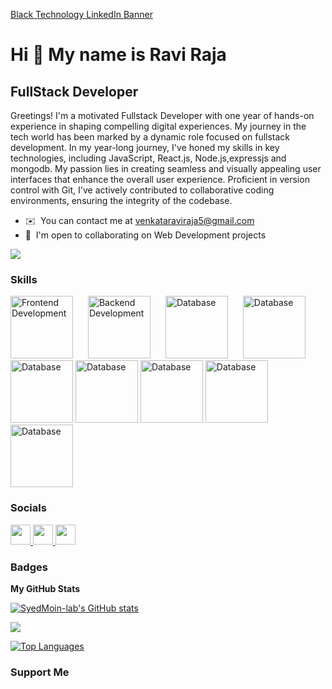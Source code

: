 [Black Technology LinkedIn Banner](https://github.com/SyedMoin-lab/SyedMoin-Lab/assets/63508680/5a16791e-bd3c-4be7-8644-0a974fe101bf)


Hi 👋 My name is Ravi Raja
===================================

 FullStack Developer
-------------------------------------------

Greetings! I'm a motivated Fullstack Developer with one year of hands-on experience in shaping compelling digital experiences. My journey in the tech world has been marked by a dynamic role focused on fullstack development. In my year-long journey, I've honed my skills in key technologies, including JavaScript, React.js, Node.js,expressjs and mongodb. My passion lies in creating seamless and visually appealing user interfaces that enhance the overall user experience. Proficient in version control with Git, I've actively contributed to collaborative coding environments, ensuring the integrity of the codebase.


* ✉️  You can contact me at [venkataraviraja5@gmail.com](mailto:venkataraviraja5@gmail.com)
* 🤝  I'm open to collaborating on  Web Development projects

<a href="https://www.github.com/SyedMoin-lab" target="_blank" rel="noreferrer"><img
src="https://img.shields.io/github/followers/SyedMoin-lab?logo=github&style=for-the-badge&color=000000&labelColor=312e81" /></a>

### Skills

<div style="display: inline-block;">
    <img src="https://encrypted-tbn0.gstatic.com/images?q=tbn:ANd9GcSFGvfXnNyB1HacT6EgBLYkRwBXnPa9GSYd_zjyWtDbzw&s" alt="Frontend Development" width="100" style="margin-right: 20px;">
    <img src="https://1000logos.net/wp-content/uploads/2020/09/CSS-Logo.jpg" alt="Backend Development" width="100" style="margin-right: 20px;">
    <img src="https://encrypted-tbn0.gstatic.com/images?q=tbn:ANd9GcSghzj90CpG9v_fiA9sV7nHFZSthRYsPzwhVBwHn-BAHA&s" alt="Database" width="100" style="margin-right: 20px;>
 <img src="database-image.png" alt="Database" width="100">
 <img src="database-image.png" alt="Database" width="100">
 <img src="database-image.png" alt="Database" width="100">
 <img src="database-image.png" alt="Database" width="100">
 <img src="database-image.png" alt="Database" width="100">
 <img src="database-image.png" alt="Database" width="100">
 <img src="database-image.png" alt="Database" width="100">
 
</div>


### Socials

<p align="left"> <a href="https://discord.com/users/syntaxecho" target="_blank" rel="noreferrer"> <picture> <source media="(prefers-color-scheme: dark)" srcset="undefined" /> <source media="(prefers-color-scheme: light)" srcset="https://raw.githubusercontent.com/danielcranney/readme-generator/main/public/icons/socials/discord.svg" /> <img src="https://raw.githubusercontent.com/danielcranney/readme-generator/main/public/icons/socials/discord.svg" width="32" height="32" /> </picture> </a> <a href="https://www.github.com/SyedMoin-lab" target="_blank" rel="noreferrer"> <picture> <source media="(prefers-color-scheme: dark)" srcset="https://raw.githubusercontent.com/danielcranney/readme-generator/main/public/icons/socials/github-dark.svg" /> <source media="(prefers-color-scheme: light)" srcset="https://raw.githubusercontent.com/danielcranney/readme-generator/main/public/icons/socials/github.svg" /> <img src="https://raw.githubusercontent.com/danielcranney/readme-generator/main/public/icons/socials/github.svg" width="32" height="32" /> </picture> </a> <a href="https://www.linkedin.com/in/syed-moinuddin106/" target="_blank" rel="noreferrer"> <picture> <source media="(prefers-color-scheme: dark)" srcset="https://raw.githubusercontent.com/danielcranney/readme-generator/main/public/icons/socials/linkedin-dark.svg" /> <source media="(prefers-color-scheme: light)" srcset="https://raw.githubusercontent.com/danielcranney/readme-generator/main/public/icons/socials/linkedin.svg" /> <img src="https://raw.githubusercontent.com/danielcranney/readme-generator/main/public/icons/socials/linkedin.svg" width="32" height="32" /> </picture> </a></p>

### Badges

<b>My GitHub Stats</b>

<a href="https://github.com/venkataraviraja5"><img src="https://github-readme-stats.vercel.app/api?username=venkataraviraja5&show_icons=true&hide=&count_private=true&title_color=ef4444&text_color=ffffff&icon_color=000000&bg_color=312e81&hide_border=true&show_icons=true" alt="SyedMoin-lab's GitHub stats" /></a>

<a href="https://github.com/venkataraviraja5"><img src="https://github-readme-streak-stats.herokuapp.com/?user=venkataraviraja5&stroke=ffffff&background=312e81&ring=ef4444&fire=ef4444&currStreakNum=ffffff&currStreakLabel=ef4444&sideNums=ffffff&sideLabels=ffffff&dates=ffffff&hide_border=true" /></a>


<a href="https://github.com/venkataraviraja5" align="left"><img src="https://github-readme-stats.vercel.app/api/top-langs/?username=venkataraviraja5&langs_count=10&title_color=ef4444&text_color=ffffff&icon_color=000000&bg_color=312e81&hide_border=true&locale=en&custom_title=Top%20%Languages" alt="Top Languages" /></a>

### Support Me

